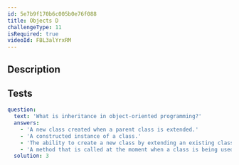 ```yaml
---
id: 5e7b9f170b6c005b0e76f088
title: Objects D
challengeType: 11
isRequired: true
videoId: FBL3alYrxRM
---
```


## Description
<section id='description'>

</section>

## Tests
<section id='tests'>

```yml
question:
  text: 'What is inheritance in object-oriented programming?'
  answers:
    - 'A new class created when a parent class is extended.'
    - 'A constructed instance of a class.'
    - 'The ability to create a new class by extending an existing class.'
    - 'A method that is called at the moment when a class is being used to construct an object. '
  solution: 3
```

</section>
